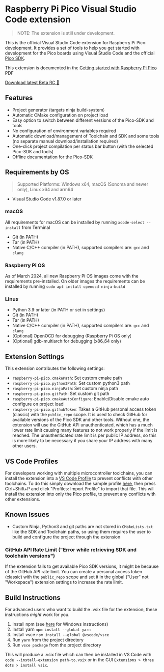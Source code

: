 # Raspberry Pi Pico Visual Studio Code extension

> NOTE: The extension is still under development.

This is the official Visual Studio Code extension for Raspberry Pi Pico development. It provides a set of tools to help you get started with development for the Pico boards using Visual Studio Code and the official [Pico SDK](https://github.com/raspberrypi/pico-sdk).

This extension is documented in the [Getting started with Raspberry Pi Pico](https://datasheets.raspberrypi.com/pico/getting-started-with-pico.pdf) PDF

[Download latest Beta RC 📀](https://github.com/raspberrypi/pico-vscode/releases)

## Features

- Project generator (targets ninja build-system)
- Automatic CMake configuration on project load
- Easy option to switch between different versions of the Pico-SDK and tools
- No configuration of environment variables required
- Automatic download/management of Toolchain and SDK and some tools (no separate manual download/installation required)
- One-click project compilation per status bar button (with the selected Pico-SDK and tools)
- Offline documentation for the Pico-SDK

## Requirements by OS

> Supported Platforms: Windows x64, macOS (Sonoma and newer only), Linux x64 and arm64

- Visual Studio Code v1.87.0 or later

### macOS
All requirements for macOS can be installed by running `xcode-select --install` from Terminal
- Git (in PATH)
- Tar (in PATH)
- Native C/C++ compiler (in PATH), supported compilers are: `gcc` and `clang`

### Raspberry Pi OS
As of March 2024, all new Raspberry Pi OS images come with the requirements pre-installed.
On older images the requirements can be installed by running `sudo apt install openocd ninja-build`

### Linux
- Python 3.9 or later (in PATH or set in settings)
- Git (in PATH)
- Tar (in PATH)
- Native C/C++ compiler (in PATH), supported compilers are: `gcc` and `clang`
- \[Optional\] OpenOCD for debugging (Raspberry Pi OS only)
- \[Optional\] gdb-multiarch for debugging (x86_64 only)

## Extension Settings

This extension contributes the following settings:

* `raspberry-pi-pico.cmakePath`: Set custom cmake path
* `raspberry-pi-pico.python3Path`: Set custom python3 path
* `raspberry-pi-pico.ninjaPath`: Set custom ninja path
* `raspberry-pi-pico.gitPath`: Set custom git path
* `raspberry-pi-pico.cmakeAutoConfigure`: Enable/Disable cmake auto configure on project load
* `raspberry-pi-pico.githubToken`: Takes a GitHub personal access token (classic) with the `public_repo` scope. It is used to check GitHub for available versions of the Pico SDK and other tools. Without one, the extension will use the GitHub API unauthenticated, which has a much lower rate limit causing many features to not work properly if the limit is reached. The unauthenticated rate limit is per public IP address, so this is more likely to be necessary if you share your IP address with many other users.

## VS Code Profiles

For developers working with multiple microcontroller toolchains, you can install the extension into a [VS Code Profile](https://code.visualstudio.com/docs/editor/profiles) to prevent conflicts with other toolchains. To do this simply download the sample profile [here](scripts/Pico.code-profile), then press Ctrl+Shift+P and click "Profiles: Import Profile" to import that file. This will install the extension into only the Pico profile, to prevent any conflicts with other extensions.

## Known Issues

- Custom Ninja, Python3 and git paths are not stored in `CMakeLists.txt` like the SDK and Toolchain paths, so using them requires the user to build and configure the project through the extension

### GitHub API Rate Limit ("Error while retrieving SDK and toolchain versions")

If the extension fails to get available Pico SDK versions, it might be because of the GitHub API rate limit. You can create a personal access token (classic) with the `public_repo` scope and set it in the global ("User" not "Workspace") extension settings to increase the rate limit.

## Build Instructions

For advanced users who want to build the .vsix file for the extension, these instructions *might* work for you.

1. Install npm (see [here](https://learn.microsoft.com/en-us/windows/dev-environment/javascript/nodejs-on-windows) for Windows instructions)
2. Install yarn `npm install --global yarn`
3. Install vsce `npm install --global @vscode/vsce`
4. Run `yarn` from the project directory
5. Run `vsce package` from the project directory

This will produce a .vsix file which can then be installed in VS Code with `code --install-extension path-to.vsix` or in the GUI `Extensions > three dots > install vsix`.
